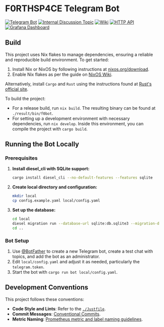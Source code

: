 # F0RTHSP4CE Telegram Bot

<p>
<a href="https://t.me/F0RTHSP4CE_bot"><img alt="Telegram Bot" src="https://img.shields.io/badge/Telegram-%40F0RTHSP4CE__bot-blue?logo=telegram"></a>
<a href="https://t.me/c/1900643629/7882"><img alt="Internal Discussion Topic" src="https://img.shields.io/badge/Internal_Discussion_Topic-Internal_issue_bot-blue?logo=data%3Aimage%2Fgif%3Bbase64%2CR0lGODlhEAAQAPQBAAAAAAEBASoUBQENN0sLA28TA05REn9%2BGwEVUQIaY4kYBLJICX6CGYuKHZ2cIbmaKamqIv%2BhHtTSK%2FP0MgIkijMviAAAAAAAAAAAAAAAAAAAAAAAAAAAAAAAAAAAAAAAACH5BAEAAAAALAAAAAAQABAAAAVWICCOQRmMKGmuKRAka3ySAwXLs2siFIKLsgRFppPVBrhkJRkrLCIPA7OgCDQmDImgVCQoCAEDRCJxcHWFQkkwmUhNIwHYdJ00pCicQzI55FRELYB%2FIiEAOw%3D%3D"></a>
<a href="https://wiki.f0rth.space/en/residents/telegram-bot"><img alt="Wiki" src="https://img.shields.io/badge/Wiki-Project_Page-blue?logo=wikidotjs"></a>
<a href="http://10.0.24.18:42777"><img alt="HTTP API" src="https://img.shields.io/badge/HTTP_API-10.0.24.18%3A42777-blue?logo=openapiinitiative"></a>
<a href="https://grafana.lo.f0rth.space/d/cbdbf909-7f4d-409b-9e6d-07dff89b3a10/botka"><img alt="Grafana Dashboard" src="https://img.shields.io/badge/Grafana_Dashboard-Botka-blue?logo=grafana"></a>
<img alt "License: Unlicense OR MIT" src="https://img.shields.io/badge/License-Unlicense%20OR%20MIT-blue?logo=unlicense">
</p>

## Build

This project uses Nix flakes to manage dependencies, ensuring a reliable and reproducible build environment. To get started:

1. Install Nix or NixOS by following instructions at [nixos.org/download](https://nixos.org/download).
2. Enable Nix flakes as per the guide on [NixOS Wiki](https://nixos.wiki/wiki/Flakes#Enable_flakes).

Alternatively, install `Cargo` and `Rust` using the instructions found at [Rust's official site](https://doc.rust-lang.org/cargo/getting-started/installation.html).

To build the project:

- For a release build, run `nix build`. The resulting binary can be found at `./result/bin/f0bot`.
- For setting up a development environment with necessary dependencies, run `nix develop`. Inside this environment, you can compile the project with `cargo build`.

## Running the Bot Locally

### Prerequisites

1. **Install diesel_cli with SQLite support:**
   ```bash
   cargo install diesel_cli --no-default-features --features sqlite
   ```

2. **Create local directory and configuration:**
   ```bash
   mkdir local
   cp config.example.yaml local/config.yaml
   ```

3. **Set up the database:**
   ```bash
   cd local
   diesel migration run --database-url sqlite:db.sqlite3 --migration-dir ../migrations
   cd ..
   ```

### Bot Setup

1. Use [@BotFather](https://t.me/BotFather) to create a new Telegram bot, create a test chat with topics, and add the bot as an administrator.
2. Edit `local/config.yaml` and adjust it as needed, particularly the `telegram.token`.
3. Start the bot with `cargo run bot local/config.yaml`.

## Development Conventions

This project follows these conventions:

- **Code Style and Lints**: Refer to the [`./Justfile`](./Justfile).
- **Commit Messages**: [Conventional Commits](https://www.conventionalcommits.org/en/v1.0.0/).
- **Metric Naming**: [Prometheus metric and label naming guidelines](https://prometheus.io/docs/practices/naming/).
